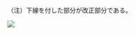 （注）下線を付した部分が改正部分である。

![](https://www.nta.go.jp/tmp/e497f89e-7a78-4765-a2ca-00a40207427b/images/5e7aaacc857374352937ba348c8a2ef1667b65fc34f73b39875b3fe6a19e9645.jpg)